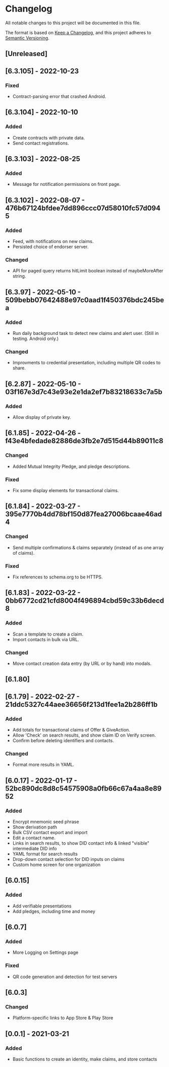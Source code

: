 # Changelog
All notable changes to this project will be documented in this file.

The format is based on [Keep a Changelog](https://keepachangelog.com/en/1.0.0/),
and this project adheres to [Semantic Versioning](https://semver.org/spec/v2.0.0.html).




## [Unreleased]




## [6.3.105] - 2022-10-23

### Fixed
- Contract-parsing error that crashed Android.




## [6.3.104] - 2022-10-10

### Added
- Create contracts with private data.
- Send contact registrations.




## [6.3.103] - 2022-08-25

### Added
- Message for notification permissions on front page.




## [6.3.102] - 2022-08-07 - 476b67124bfdee7dd896ccc07d58010fc57d0945

### Added
- Feed, with notifications on new claims.
- Persisted choice of endorser server.

### Changed
- API for paged query returns hitLimit boolean instead of maybeMoreAfter string.




## [6.3.97] - 2022-05-10 - 509bebb07642488e97c0aad1f450376bdc245bea

### Added
- Run daily background task to detect new claims and alert user. (Still in testing. Android only.)

### Changed
- Improvments to credential presentation, including multiple QR codes to share.




## [6.2.87] - 2022-05-10 - 03f167e3d7c43e93e2e1da2ef7b83218633c7a5b

### Added
- Allow display of private key.




## [6.1.85] - 2022-04-26 - f43e4bfedade82886de3fb2e7d515d44b89011c8

### Changed
- Added Mutual Integrity Pledge, and pledge descriptions.

### Fixed
- Fix some display elements for transactional claims.




## [6.1.84] - 2022-03-27 - 395e7770b4dd78bf150d87fea27006bcaae46ad4

### Changed
- Send multiple confirmations & claims separately (instead of as one array of claims).

### Fixed
- Fix references to schema.org to be HTTPS.




## [6.1.83] - 2022-03-22 - 0bb6772cd21cfd8004f496894cbd59c33b6decd8

### Added
- Scan a template to create a claim.
- Import contacts in bulk via URL.

### Changed
- Move contact creation data entry (by URL or by hand) into modals.




## [6.1.80]
## [6.1.79] - 2022-02-27 - 21ddc5327c44aee36656f213d1fee1a2b286ff1b

### Added
- Add totals for transactional claims of Offer & GiveAction.
- Allow 'Check' on search results, and show claim ID on Verify screen.
- Confirm before deleting identifiers and contacts.

### Changed
- Format more results in YAML.




## [6.0.17] - 2022-01-17 - 52bc890dc8d8c54575908a0fb66c67a4aa8e8952

### Added
- Encrypt mnemonic seed phrase
- Show derivation path
- Bulk CSV contact export and import
- Edit a contact name.
- Links in search results, to show DID contact info & linked "visible" intermediate DID info
- YAML format for search results
- Drop-down contact selection for DID inputs on claims
- Custom home screen for one organization




## [6.0.15]

### Added
- Add verifiable presentations
- Add pledges, including time and money




## [6.0.7]

### Added
- More Logging on Settings page

### Fixed
- QR code generation and detection for test servers




## [6.0.3]

### Changed
- Platform-specific links to App Store & Play Store




## [0.0.1] - 2021-03-21

### Added
- Basic functions to create an identity, make claims, and store contacts

